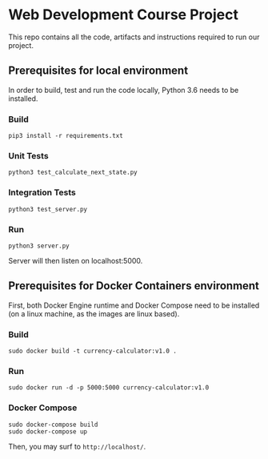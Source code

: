 # Web Development Course Project
This repo contains all the code, artifacts and instructions required to run our project.

## Prerequisites for local environment
In order to build, test and run the code locally, Python 3.6 needs to be installed.

### Build
```
pip3 install -r requirements.txt
```

### Unit Tests
```
python3 test_calculate_next_state.py
```

### Integration Tests
```
python3 test_server.py
```

### Run
```
python3 server.py
```
Server will then listen on localhost:5000.

## Prerequisites for Docker Containers environment
First, both Docker Engine runtime and Docker Compose need to be installed (on a linux machine, as the images are linux based).

### Build
```
sudo docker build -t currency-calculator:v1.0 .
```

### Run
```
sudo docker run -d -p 5000:5000 currency-calculator:v1.0
```

### Docker Compose
```
sudo docker-compose build
sudo docker-compose up
```
Then, you may surf to `http://localhost/`.


